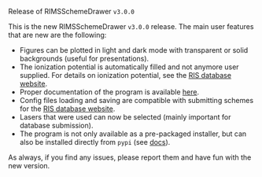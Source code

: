 Release of RIMSSchemeDrawer `v3.0.0`

This is the new RIMSSchemeDrawer `v3.0.0` release. The main user features that are new are the following:

- Figures can be plotted in light and dark mode with transparent or solid backgrounds (useful for presentations).
- The ionization potential is automatically filled and not anymore user supplied. For details on ionization potential, see the [RIS database website](https://rims-code.github.io).
- Proper documentation of the program is available [here](https://rimsschemedrawer.readthedocs.io/en/latest/).
- Config files loading and saving are compatible with submitting schemes for the [RIS database website](https://rims-code.github.io).
- Lasers that were used can now be selected (mainly important for database submission).
- The program is not only available as a pre-packaged installer, but can also be installed directly from `pypi` (see [docs](https://rimsschemedrawer.readthedocs.io/en/latest/install.html)).

As always, if you find any issues, please report them and have fun with the new version.

